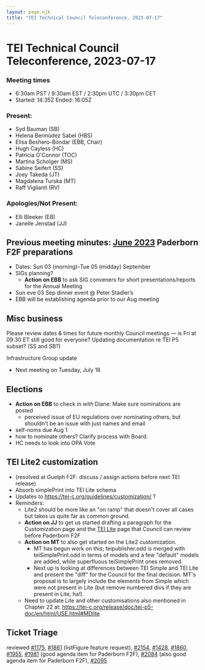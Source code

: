 ```yaml
---
layout: page.njk
title: "TEI Technical Council Teleconference, 2023-07-17"
---
```

# TEI Technical Council Teleconference, 2023-07-17
### Meeting times


* 6:30am PST / 9:30am EST / 2:30pm UTC / 3:30pm CET
* Started: 14:35Z Ended: 16:05Z


### Present:


* Syd Bauman (SB)
* Helena Bermúdez Sabel (HBS)
* Elisa Beshero\-Bondar (EBB, Chair)
* Hugh Cayless (HC)
* Patricia O'Connor (TOC)
* Martina Scholger (MS)
* Sabine Seifert (SS)
* Joey Takeda (JT)
* Magdalena Turska (MT)
* Raff Viglianti (RV)


### Apologies/Not Present:


* Elli Bleeker (EB)
* Janelle Jenstad (JJ)


Previous meeting minutes: [June 2023](https://tei-c.org/activities/council/meetings/tei-technical-council-teleconference-2023-06-09)
Paderborn F2F preparations
--------------------------


* Dates: Sun 03 (morning)–Tue 05 (midday) September
* SIGs planning?
	+ **Action on EBB** to ask SIG conveners for short presentations/reports for the Annual Meeting
* Sun eve 03 Sep dinner event @ Peter Stadler’s
* EBB will be establishing agenda prior to our Aug meeting


Misc business
-------------


Please review dates \& times for future monthly Council meetings — is Fri at 09:30 ET still good for everyone?
Updating documentation re TEI P5 subset? (SS and SB?)


Infrastructure Group update


* Next meeting on Tuesday, July 18


Elections
---------


* **Action on EBB** to check in with Diane: Make sure nominations are posted
	+ perceived issue of EU regulations over nominating others, but shouldn't be an issue with just names and email
* self\-noms due Aug 1
* how to nominate others? Clarify process with Board.
* HC needs to look into OPA Vote


TEI Lite2 customization
-----------------------


* (resolved at Guelph F2F: discuss / assign actions before next TEI release)
* Absorb simplePrint into TEI Lite schema
* Updates to [https://tei\-c.org/guidelines/customization/](https://tei-c.org/guidelines/customization/) ?
* Reminders:
	+ Lite2 should be more like an "on ramp" that doesn't cover all cases but takes us quite far as common ground.
	+ **Action on JJ** to get us started drafting a paragraph for the Customization page and the [TEI Lite](https://tei-c.org/guidelines/customization/Lite/) page that Council can review before Paderborn F2F
	+ **Action on MT** to also get started on the Lite2 customization.
		- MT has begun work on this; teipublisher.odd is merged with teiSimplePrint.odd in terms of models and a few "default" models are added, while superfluous teiSimplePrint ones removed.
		- Next up is looking at differences between TEI Simple and TEI Lite and present the "diff" for the Council for the final decision. MT's proposal is to largely include the elements from Simple which were not present in Lite (but remove numbered divs if they are present in Lite, ha!).
	+ Need to update Lite and other customisations also mentioned in Chapter 22 at: [https://tei\-c.org/release/doc/tei\-p5\-doc/en/html/USE.html\#MDlite](https://tei-c.org/release/doc/tei-p5-doc/en/html/USE.html#MDlite)


Ticket Triage
-------------


reviewed [\#1175](https://github.com/TEIC/TEI/issues/1175), [\#1861](https://github.com/TEIC/TEI/issues/1861) (listFigure feature request), [\#2154](https://github.com/TEIC/TEI/issues/2154), [\#1428](https://github.com/TEIC/TEI/issues/1428), [\#1860](https://github.com/TEIC/TEI/issues/1860), [\#1955](https://github.com/TEIC/TEI/issues/1955), [\#1981](https://github.com/TEIC/TEI/issues/1981) (good agenda item for Paderborn F2F), [\#2084](https://github.com/TEIC/TEI/issues/2084) (also good agenda item for Paderborn F2F), [\#2095](https://github.com/TEIC/TEI/issues/2095)
 


